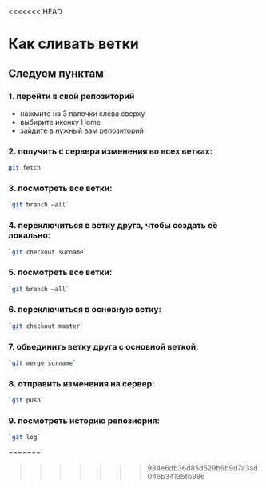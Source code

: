 <<<<<<< HEAD
# Как сливать ветки
## Следуем пунктам

### 1. перейти в свой репозиторий
- нажмите на 3 палочки слева сверху
- выбирите иконку Home
- зайдите в нужный вам репозиторий
### 2. получить с сервера изменения во всех ветках:
```Bash
git fetch
```
### 3. посмотреть все ветки:
```Bash
`git branch —all`
```
### 4. переключиться в ветку друга, чтобы создать её локально:
```Bash
`git checkout surname`
```
### 5. посмотреть все ветки:
```Bash
`git branch —all`
```
### 6. переключиться в основную ветку:
```Bash
`git checkout master`
```
### 7. обьединить ветку друга с основной веткой:
```Bash
`git merge surname`
```
### 8. отправить изменения на сервер:
```Bash
`git push`
```
### 9. посмотреть историю репозиория:
```Bash
`git log`
```
=======
>>>>>>> 984e6db36d85d529b9b9d7a3ad046b34135fb986

